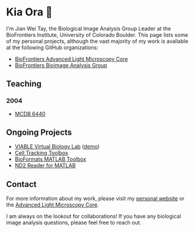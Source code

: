 # Kia Ora 👋

I'm Jian Wei Tay, the Biological Image Analysis Group Leader at the BioFrontiers Institute, University of Colorado Boulder. This page lists some of my personal projects, although the vast majority of my work is available at the following GitHub organizations:

* [BioFrontiers Advanced Light Microscopy Core](https://github.com/Biofrontiers-ALMC)
* [BioFrontiers Bioimage Analysis Group](https://github.com/BioimageAnalysis)

## Teaching

### 2004
* [MCDB 6440](https://qoi-course.github.io/mcdb-6440/)

## Ongoing Projects
* [VIABLE Virtual Biology Lab](https://github.com/project-viable/viable-virtual-lab) ([demo](https://project-viable.github.io/viable-virtual-lab/export/VirtualLabExport.html))
* [Cell Tracking Toolbox](https://github.com/Biofrontiers-ALMC/cell-tracking-toolbox)
* [BioFormats MATLAB Toolbox](https://github.com/Biofrontiers-ALMC/bioformats-matlab)
* [ND2 Reader for MATLAB](https://github.com/jwtay1/nd2sdk-MATLAB)

## Contact

For more information about my work, please visit my [personal website](https://jianweitay.com) or the [Advanced Light Microscopy Core](https://advancedimaging.colorado.edu). 

I am always on the lookout for collaborations! If you have any biological image analysis questions, please feel free to reach out.



<!--
**jwtay1/jwtay1** is a ✨ _special_ ✨ repository because its `README.md` (this file) appears on your GitHub profile.

Here are some ideas to get you started:

- 🔭 I’m currently working on ...
- 🌱 I’m currently learning ...
- 👯 I’m looking to collaborate on ...
- 🤔 I’m looking for help with ...
- 💬 Ask me about ...
- 📫 How to reach me: ...
- 😄 Pronouns: ...
- ⚡ Fun fact: ...
-->
